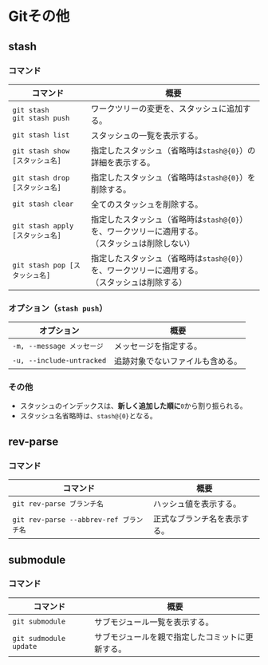 # Gitその他

## stash

### コマンド

| コマンド                          | 概要                                                         |
| --------------------------------- | ------------------------------------------------------------ |
| `git stash`<br />`git stash push` | ワークツリーの変更を、スタッシュに追加する。                 |
| `git stash list`                  | スタッシュの一覧を表示する。                                 |
| `git stash show [スタッシュ名]`   | 指定したスタッシュ（省略時は`stash@{0}`）の詳細を表示する。  |
| `git stash drop [スタッシュ名]`   | 指定したスタッシュ（省略時は`stash@{0}`）を削除する。        |
| `git stash clear`                 | 全てのスタッシュを削除する。                                 |
| `git stash apply [スタッシュ名]`  | 指定したスタッシュ（省略時は`stash@{0}`）を、ワークツリーに適用する。<br />（スタッシュは削除しない） |
| `git stash pop [スタッシュ名]`    | 指定したスタッシュ（省略時は`stash@{0}`）を、ワークツリーに適用する。<br />（スタッシュは削除する） |

### オプション（`stash push`）

| オプション                 | 概要                             |
| -------------------------- | -------------------------------- |
| `-m, --message メッセージ` | メッセージを指定する。           |
| `-u, --include-untracked`  | 追跡対象でないファイルも含める。 |

### その他

- スタッシュのインデックスは、**新しく追加した順に**`0`から割り振られる。
- スタッシュ名省略時は、`stash@{0}`となる。

## rev-parse

### コマンド

| コマンド                                | 概要                         |
| --------------------------------------- | ---------------------------- |
| `git rev-parse ブランチ名`              | ハッシュ値を表示する。       |
| `git rev-parse --abbrev-ref ブランチ名` | 正式なブランチ名を表示する。 |

## submodule

### コマンド

| コマンド               | 概要                                             |
| ---------------------- | ------------------------------------------------ |
| `git submodule`        | サブモジュール一覧を表示する。                   |
| `git sudmodule update` | サブモジュールを親で指定したコミットに更新する。 |
